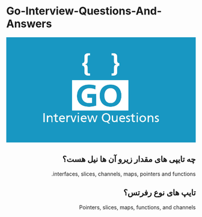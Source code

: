 # Go-Interview-Questions-And-Answers
![Image of Yaktocat](Go-interview-Questions.jpg)


 <h2 id="-" dir="rtl">چه تایپی های مقدار زیرو آن ها نیل هست؟</h2>  
 <p dir="rtl">interfaces, slices, channels, maps, pointers and functions.</p>
 
 <h2 id="-" dir="rtl">تایپ های نوع رفرتس؟</h2>  
 <p dir="rtl">Pointers, slices, maps, functions, and channels</p>
 

<h2 id="-" dir="rtl"></h2>  
<p dir="rtl"></p>
